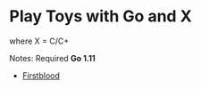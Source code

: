 # Play Toys with Go and X
where X = C/C+

Notes: Required **Go 1.11**

- [Firstblood](./toy-firstblood)
